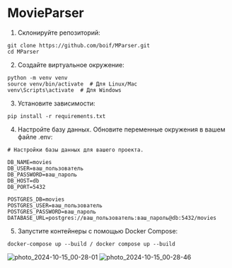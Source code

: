 # MovieParser

1. Склонируйте репозиторий:
```
git clone https://github.com/boif/MParser.git
cd MParser
```

2. Создайте виртуальное окружение:
```
python -m venv venv
source venv/bin/activate  # Для Linux/Mac
venv\Scripts\activate  # Для Windows
```
3. Установите зависимости:
```
pip install -r requirements.txt
```
4. Настройте базу данных. Обновите переменные окружения в вашем файле .env:
```
# Настройки базы данных для вашего проекта.

DB_NAME=movies
DB_USER=ваш_пользователь
DB_PASSWORD=ваш_пароль
DB_HOST=db
DB_PORT=5432

POSTGRES_DB=movies
POSTGRES_USER=ваш_пользователь
POSTGRES_PASSWORD=ваш_пароль
DATABASE_URL=postgres://ваш_пользователь:ваш_пароль@db:5432/movies
```
5. Запустите контейнеры с помощью Docker Compose:
```
docker-compose up --build / docker compose up --build
```

![photo_2024-10-15_00-28-01](https://github.com/user-attachments/assets/4f1e534a-655c-4d35-8cda-c5b31d829348)
![photo_2024-10-15_00-28-46](https://github.com/user-attachments/assets/7faf8cd7-78ae-40a7-a7bd-72e01edb2a41)
